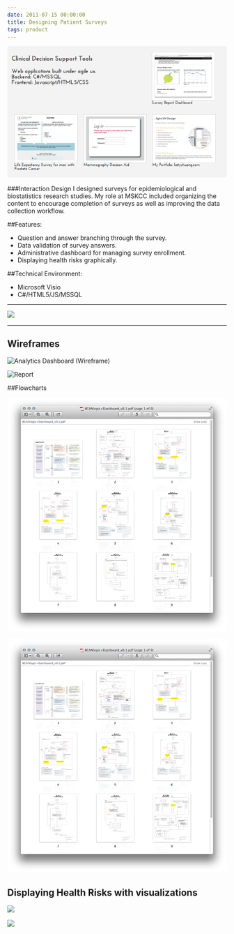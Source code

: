 ```yaml
---
date: 2011-07-15 00:00:00
title: Designing Patient Surveys
tags: product
---
```


![Cancer Patient Surveys](/images/promo/dotnet.png)


###Interaction Design
I designed surveys for epidemiological and biostatistics research studies. My role at MSKCC included organizing the content to encourage completion of surveys as well as improving the data collection workflow.

##Features:
- Question and answer branching through the survey.
- Data validation of survey answers.
- Administrative dashboard for managing survey enrollment.
- Displaying health risks graphically.

##Technical Environment:

- Microsoft Visio
- C#/HTML5/JS/MSSQL

<hr />

![](http://farm9.staticflickr.com/8237/8393448907_6d26f913ec_b.jpg)

<hr />

## Wireframes
![Analytics Dashboard (Wireframe)](http://farm9.staticflickr.com/8203/8231621882_169e1fb179_z.jpg)

![Report](http://farm9.staticflickr.com/8084/8294946631_23b47d8404.jpg)


##Flowcharts

![](/images/promo/mskflowcharts.png)


![](/images/promo/mskflowcharts.png)


## Displaying Health Risks with visualizations

![](http://farm9.staticflickr.com/8356/8394472082_945517d2c6_c.jpg)

![](http://farm9.staticflickr.com/8504/8393386911_9516c1c7d9_c.jpg)


